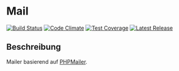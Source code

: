 # Mail

[![Build Status](https://travis-ci.org/Prowect/Mail.svg)](https://travis-ci.org/Prowect/Mail)
[![Code Climate](https://codeclimate.com/github/Prowect/Mail/badges/gpa.svg)](https://codeclimate.com/github/Prowect/Mail)
[![Test Coverage](https://codeclimate.com/github/Prowect/Mail/badges/coverage.svg)](https://codeclimate.com/github/Prowect/Mail/coverage)
[![Latest Release](https://img.shields.io/packagist/v/drips/Mail.svg)](https://packagist.org/packages/drips/mail)

## Beschreibung

Mailer basierend auf [PHPMailer](https://github.com/PHPMailer/PHPMailer).
